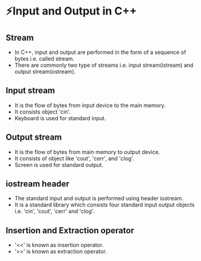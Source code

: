 # ⚡Input and Output in C++

## Stream

- In C++, input and output are performed in the form of a sequence of bytes i.e. called stream.
- There are commonly two type of streams i.e. input stream(istream) and output stream(ostream).

## Input stream

- It is the flow of bytes from input device to the main memory.
- It consists object 'cin'.
- Keyboard is used for standard input.

## Output stream

- It is the flow of bytes from main memory to output device.
- It consists of object like 'cout', 'cerr', and 'clog'.
- Screen is used for standard output.

## iostream header

- The standard input and output is performed using header iostream.
- It is a standard library which consists four standard input output objects i.e. 'cin', 'cout', 'cerr' and 'clog'.

## Insertion and Extraction operator

- '<<' is known as insertion operator.
- '>>' is known as extraction operator.

